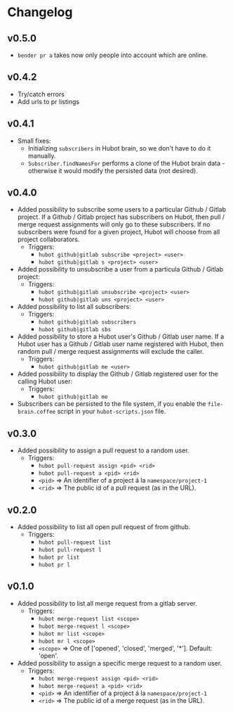 # Changelog

## v0.5.0
- `bender pr a` takes now only people into account which are online. 

## v0.4.2
- Try/catch errors
- Add urls to pr listings

## v0.4.1
- Small fixes:
  - Initializing `subscribers` in Hubot brain, so we don't have to do it manually.
  - `Subscriber.findNamesFor` performs a clone of the Hubot brain data - otherwise it would modify the persisted data (not desired).

## v0.4.0
- Added possibility to subscribe some users to a particular Github / Gitlab project. If a Github / Gitlab project has subscribers on Hubot, then pull / merge request assignments will only go to these subscribers. If no subscribers were found for a given project, Hubot will choose from all project collaborators.
  - Triggers:
    - `hubot github|gitlab subscribe <project> <user>`
    - `hubot github|gitlab s <project> <user>`
- Added possibility to unsubscribe a user from a particula Github / Gitlab project:
  - Triggers:
    - `hubot github|gitlab unsubscribe <project> <user>`
    - `hubot github|gitlab uns <project> <user>`
- Added possibility to list all subscribers:
  - Triggers:
    - `hubot github|gitlab subscribers`
    - `hubot github|gitlab sbs`
- Added possibility to store a Hubot user's Github / Gitlab user name. If a Hubot user has a Github / Gitlab user name registered with Hubot, then random pull / merge request assignments will exclude the caller.
  - Triggers:
    - `hubot github|gitlab me <user>`
- Added possibility to display the Github / Gitlab registered user for the calling Hubot user:
  - Triggers:
    - `hubot github|gitlab me`
- Subscribers can be persisted to the file system, if you enable the `file-brain.coffee` script in your `hubot-scripts.json` file.

## v0.3.0
- Added possibility to assign a pull request to a random user.
  - Triggers:
    - `hubot pull-request assign <pid> <rid>`
    - `hubot pull-request a <pid> <rid>`
    - `<pid>` => An identifier of a project á la `namespace/project-1`
    - `<rid>` => The public id of a pull request (as in the URL).

## v0.2.0

- Added possibility to list all open pull request of from github.
  - Triggers:
    - `hubot pull-request list`
    - `hubot pull-request l`
    - `hubot pr list`
    - `hubot pr l`

## v0.1.0

- Added possibility to list all merge request from a gitlab server.
  - Triggers:
    - `hubot merge-request list <scope>`
    - `hubot merge-request l <scope>`
    - `hubot mr list <scope>`
    - `hubot mr l <scope>`
    - `<scope>` => One of ['opened', 'closed', 'merged', '*']. Default: 'open'.
- Added possibility to assign a specific merge request to a random user.
  - Triggers:
    - `hubot merge-request assign <pid> <rid>`
    - `hubot merge-request a <pid> <rid>`
    - `<pid>` => An identifier of a project á la `namespace/project-1`
    - `<rid>` => The public id of a merge request (as in the URL).
